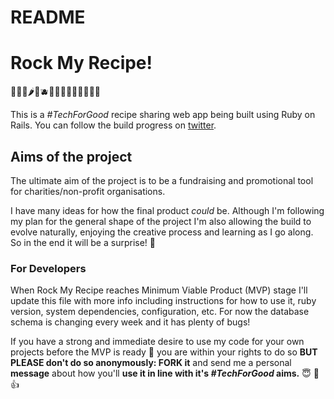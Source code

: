 # README

# Rock My Recipe!
🥦🧅🥒🌶️🥗🫐🍇🥬🧄🥙🥝🧆🍉🥑🌽

This is a *#TechForGood* recipe sharing web app being built using Ruby on Rails. You can follow the build progress on [twitter](https://twitter.com/rockmyrecipe).

## Aims of the project

The ultimate aim of the project is to be a fundraising and promotional tool for charities/non-profit organisations. 

I have many ideas for how the final product *could* be. Although I'm following my plan for the general shape of the project I'm also allowing the build to evolve naturally, enjoying the creative process and learning as I go along. So in the end it will be a surprise! 🤪

### For Developers

When Rock My Recipe reaches Minimum Viable Product (MVP) stage I'll update this file with more info including instructions for how to use it, ruby version, system dependencies, configuration, etc. For now the database schema is changing every week and it has plenty of bugs!

If you have a strong and immediate desire to use my code for your own projects before the MVP is ready 🤨 you are within your rights to do so **BUT PLEASE don't do so anonymously: FORK it** and send me a personal **message** about how you'll **use it in line with it's *#TechForGood* aims.** 😇 🤝 👍




